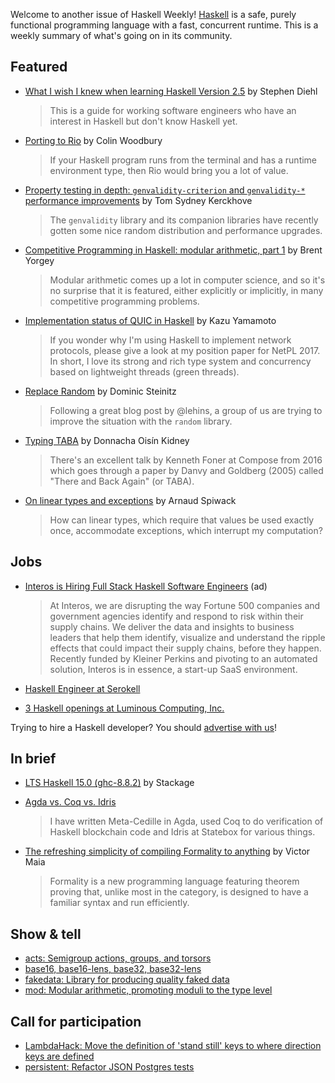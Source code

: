 Welcome to another issue of Haskell Weekly!
[Haskell](https://www.haskell.org) is a safe, purely functional programming language with a fast, concurrent runtime.
This is a weekly summary of what's going on in its community.

## Featured

- [What I wish I knew when learning Haskell Version 2.5](http://dev.stephendiehl.com/hask/) by Stephen Diehl
  > This is a guide for working software engineers who have an interest in Haskell but don't know Haskell yet.

- [Porting to Rio](https://www.fosskers.ca/blog/rio-en.html) by Colin Woodbury
  > If your Haskell program runs from the terminal and has a runtime environment type, then Rio would bring you a lot of value.

- [Property testing in depth: `genvalidity-criterion` and `genvalidity-*` performance improvements](https://cs-syd.eu/posts/2020-02-14-genvalidity-performance) by Tom Sydney Kerckhove
  > The `genvalidity` library and its companion libraries have recently gotten some nice random distribution and performance upgrades.

- [Competitive Programming in Haskell: modular arithmetic, part 1](https://byorgey.wordpress.com/2020/02/15/competitive-programming-in-haskell-modular-arithmetic-part-1/) by Brent Yorgey
  > Modular arithmetic comes up a lot in computer science, and so it's no surprise that it is featured, either explicitly or implicitly, in many competitive programming problems.

- [Implementation status of QUIC in Haskell](https://kazu-yamamoto.hatenablog.jp/entry/2020/02/18/145038) by Kazu Yamamoto
  > If you wonder why I'm using Haskell to implement network protocols, please give a look at my position paper for NetPL 2017. In short, I love its strong and rich type system and concurrency based on lightweight threads (green threads).

- [Replace Random](https://mail.haskell.org/pipermail/libraries/2020-February/030261.html) by Dominic Steinitz
  > Following a great blog post by @lehins, a group of us are trying to improve the situation with the `random` library.

- [Typing TABA](https://doisinkidney.com/posts/2020-02-15-taba.html) by Donnacha Oisín Kidney
  > There's an excellent talk by Kenneth Foner at Compose from 2016 which goes through a paper by Danvy and Goldberg (2005) called "There and Back Again" (or TABA).

- [On linear types and exceptions](https://www.tweag.io/posts/2020-02-19-linear-type-exception.html) by Arnaud Spiwack
  > How can linear types, which require that values be used exactly once, accommodate exceptions, which interrupt my computation?

## Jobs

- [Interos is Hiring Full Stack Haskell Software Engineers](https://www.interos.ai/careers/#haskell-software-engineer-ii) (ad)
  > At Interos, we are disrupting the way Fortune 500 companies and government agencies identify and respond to risk within their supply chains. We deliver the data and insights to business leaders that help them identify, visualize and understand the ripple effects that could impact their supply chains, before they happen. Recently funded by Kleiner Perkins and pivoting to an automated solution, Interos is in essence, a start-up SaaS environment.

- [Haskell Engineer at Serokell](https://np.reddit.com/r/haskell/comments/f5qmnn/hiring_haskell_engineer/)

- [3 Haskell openings at Luminous Computing, Inc.](https://www.luminouscomputing.com)

Trying to hire a Haskell developer?
You should [advertise with us](https://haskellweekly.news/advertising.html)!

## In brief

- [LTS Haskell 15.0 (ghc-8.8.2)](https://www.stackage.org/lts-15.0) by Stackage

- [Agda vs. Coq vs. Idris](https://whatisrt.github.io/dependent-types/2020/02/18/agda-vs-coq-vs-idris.html)
  > I have written Meta-Cedille in Agda, used Coq to do verification of Haskell blockchain code and Idris at Statebox for various things.

- [The refreshing simplicity of compiling Formality to anything](https://medium.com/@maiavictor/the-refreshing-simplicity-of-compiling-formality-to-anything-388a1616f36a) by Victor Maia
  > Formality is a new programming language featuring theorem proving that, unlike most in the category, is designed to have a familiar syntax and run efficiently.

## Show & tell

- [acts: Semigroup actions, groups, and torsors](https://np.reddit.com/r/haskell/comments/f3b0ie/ann_acts_semigroup_actions_groups_and_torsors/)
- [base16, base16-lens, base32, base32-lens](https://np.reddit.com/r/haskell/comments/f5j395/ann_base16_base16lens_base32_base32lens/)
- [fakedata: Library for producing quality faked data](https://np.reddit.com/r/haskell/comments/f4ohc9/fakedata060_haskell_library_for_producing_quality/)
- [mod: Modular arithmetic, promoting moduli to the type level](https://github.com/Bodigrim/mod/tree/c2ae98f07e7eb5492990af3752d4545657efd10a)

## Call for participation

-   [LambdaHack: Move the definition of 'stand still' keys to where direction keys are defined](https://github.com/LambdaHack/LambdaHack/issues/194)
-   [persistent: Refactor JSON Postgres tests](https://github.com/yesodweb/persistent/issues/1043)

